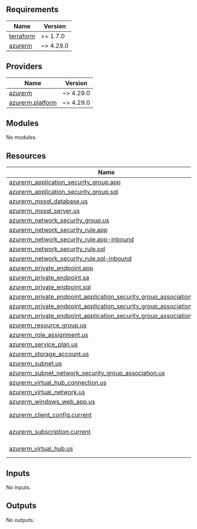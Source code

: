 <!-- BEGIN_TF_DOCS -->
## Requirements

| Name | Version |
|------|---------|
| <a name="requirement_terraform"></a> [terraform](#requirement\_terraform) | >= 1.7.0 |
| <a name="requirement_azurerm"></a> [azurerm](#requirement\_azurerm) | ~> 4.29.0 |

## Providers

| Name | Version |
|------|---------|
| <a name="provider_azurerm"></a> [azurerm](#provider\_azurerm) | ~> 4.29.0 |
| <a name="provider_azurerm.platform"></a> [azurerm.platform](#provider\_azurerm.platform) | ~> 4.29.0 |

## Modules

No modules.

## Resources

| Name | Type |
|------|------|
| [azurerm_application_security_group.app](https://registry.terraform.io/providers/hashicorp/azurerm/latest/docs/resources/application_security_group) | resource |
| [azurerm_application_security_group.sql](https://registry.terraform.io/providers/hashicorp/azurerm/latest/docs/resources/application_security_group) | resource |
| [azurerm_mssql_database.us](https://registry.terraform.io/providers/hashicorp/azurerm/latest/docs/resources/mssql_database) | resource |
| [azurerm_mssql_server.us](https://registry.terraform.io/providers/hashicorp/azurerm/latest/docs/resources/mssql_server) | resource |
| [azurerm_network_security_group.us](https://registry.terraform.io/providers/hashicorp/azurerm/latest/docs/resources/network_security_group) | resource |
| [azurerm_network_security_rule.app](https://registry.terraform.io/providers/hashicorp/azurerm/latest/docs/resources/network_security_rule) | resource |
| [azurerm_network_security_rule.app-inbound](https://registry.terraform.io/providers/hashicorp/azurerm/latest/docs/resources/network_security_rule) | resource |
| [azurerm_network_security_rule.sql](https://registry.terraform.io/providers/hashicorp/azurerm/latest/docs/resources/network_security_rule) | resource |
| [azurerm_network_security_rule.sql-inbound](https://registry.terraform.io/providers/hashicorp/azurerm/latest/docs/resources/network_security_rule) | resource |
| [azurerm_private_endpoint.app](https://registry.terraform.io/providers/hashicorp/azurerm/latest/docs/resources/private_endpoint) | resource |
| [azurerm_private_endpoint.sa](https://registry.terraform.io/providers/hashicorp/azurerm/latest/docs/resources/private_endpoint) | resource |
| [azurerm_private_endpoint.sql](https://registry.terraform.io/providers/hashicorp/azurerm/latest/docs/resources/private_endpoint) | resource |
| [azurerm_private_endpoint_application_security_group_association.app](https://registry.terraform.io/providers/hashicorp/azurerm/latest/docs/resources/private_endpoint_application_security_group_association) | resource |
| [azurerm_private_endpoint_application_security_group_association.sa](https://registry.terraform.io/providers/hashicorp/azurerm/latest/docs/resources/private_endpoint_application_security_group_association) | resource |
| [azurerm_private_endpoint_application_security_group_association.sql](https://registry.terraform.io/providers/hashicorp/azurerm/latest/docs/resources/private_endpoint_application_security_group_association) | resource |
| [azurerm_resource_group.us](https://registry.terraform.io/providers/hashicorp/azurerm/latest/docs/resources/resource_group) | resource |
| [azurerm_role_assignment.us](https://registry.terraform.io/providers/hashicorp/azurerm/latest/docs/resources/role_assignment) | resource |
| [azurerm_service_plan.us](https://registry.terraform.io/providers/hashicorp/azurerm/latest/docs/resources/service_plan) | resource |
| [azurerm_storage_account.us](https://registry.terraform.io/providers/hashicorp/azurerm/latest/docs/resources/storage_account) | resource |
| [azurerm_subnet.us](https://registry.terraform.io/providers/hashicorp/azurerm/latest/docs/resources/subnet) | resource |
| [azurerm_subnet_network_security_group_association.us](https://registry.terraform.io/providers/hashicorp/azurerm/latest/docs/resources/subnet_network_security_group_association) | resource |
| [azurerm_virtual_hub_connection.us](https://registry.terraform.io/providers/hashicorp/azurerm/latest/docs/resources/virtual_hub_connection) | resource |
| [azurerm_virtual_network.us](https://registry.terraform.io/providers/hashicorp/azurerm/latest/docs/resources/virtual_network) | resource |
| [azurerm_windows_web_app.us](https://registry.terraform.io/providers/hashicorp/azurerm/latest/docs/resources/windows_web_app) | resource |
| [azurerm_client_config.current](https://registry.terraform.io/providers/hashicorp/azurerm/latest/docs/data-sources/client_config) | data source |
| [azurerm_subscription.current](https://registry.terraform.io/providers/hashicorp/azurerm/latest/docs/data-sources/subscription) | data source |
| [azurerm_virtual_hub.us](https://registry.terraform.io/providers/hashicorp/azurerm/latest/docs/data-sources/virtual_hub) | data source |

## Inputs

No inputs.

## Outputs

No outputs.
<!-- END_TF_DOCS -->